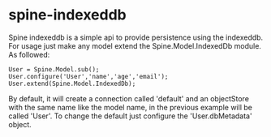 # spine-indexeddb

Spine indexeddb is a simple api to provide persistence using the indexeddb.
For usage just make any model extend the Spine.Model.IndexedDb module. As followed:

```
User = Spine.Model.sub();
User.configure('User','name','age','email');
User.extend(Spine.Model.IndexedDb);
```

By default, it will create a connection called 'default' and an objectStore with the same name like the model name, in the previous example will be called 'User'.
To change the default just configure the 'User.dbMetadata' object.
